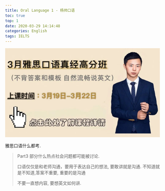 ```yaml
---
title: Oral Language 1 - 杨帅口语
toc: true
top: 1
date: 2020-03-29 14:14:48
categories: English
tags: IELTS
---
```


<img src="/images/IELTS/oral/yang-1-logo.jpeg" width="550" alt="2020.3.19杨帅口语高分班"/>

<!-- more -->


雅思口语什么都考. 

> Part3 部分什么热点社会问题都可能被讨论.
> 
> 口语仅仅是和老师沟通，要用于表达自己的想法, 要敢讲就是沟通. 不知道就是不知道,答案不重要, 重要的是沟通
> 
> 不要一直想内容, 要想英文如何讲.
